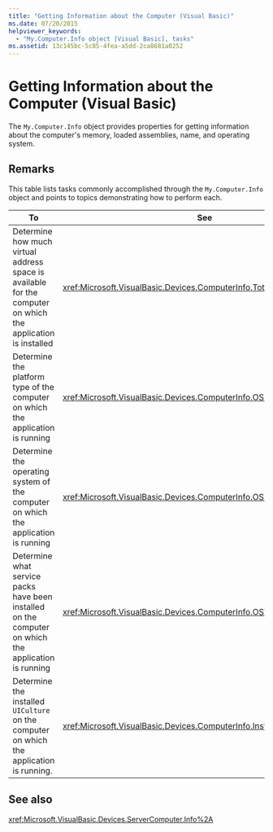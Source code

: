 ```yaml
---
title: "Getting Information about the Computer (Visual Basic)"
ms.date: 07/20/2015
helpviewer_keywords: 
  - "My.Computer.Info object [Visual Basic], tasks"
ms.assetid: 13c145bc-5c85-4fea-a5dd-2ca8681a0252
---
```

# Getting Information about the Computer (Visual Basic)
The `My.Computer.Info` object provides properties for getting information about the computer's memory, loaded assemblies, name, and operating system.  
  
## Remarks  
 This table lists tasks commonly accomplished through the `My.Computer.Info` object and points to topics demonstrating how to perform each.  
  
|To|See|  
|---|---|   
|Determine how much virtual address space is available for the computer on which the application is installed|<xref:Microsoft.VisualBasic.Devices.ComputerInfo.TotalVirtualMemory%2A>|  
|Determine the platform type of the computer on which the application is running|<xref:Microsoft.VisualBasic.Devices.ComputerInfo.OSPlatform%2A>|  
|Determine the operating system of the computer on which the application is running|<xref:Microsoft.VisualBasic.Devices.ComputerInfo.OSFullName%2A>|  
|Determine what service packs have been installed on the computer on which the application is running|<xref:Microsoft.VisualBasic.Devices.ComputerInfo.OSVersion%2A>|  
|Determine the installed `UICulture` on the computer on which the application is running.|<xref:Microsoft.VisualBasic.Devices.ComputerInfo.InstalledUICulture%2A>|  
  
## See also
 <xref:Microsoft.VisualBasic.Devices.ServerComputer.Info%2A>
